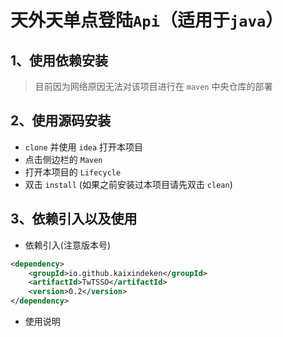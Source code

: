 # 天外天单点登陆`Api`（适用于`java`）

## 1、使用依赖安装
> 目前因为网络原因无法对该项目进行在 `maven` 中央仓库的部署

## 2、使用源码安装
* `clone` 并使用 `idea` 打开本项目
* 点击侧边栏的 `Maven` 
* 打开本项目的 `Lifecycle`
* 双击 `install` (如果之前安装过本项目请先双击 `clean`)

## 3、依赖引入以及使用
* 依赖引入(注意版本号)
```xml
<dependency>
    <groupId>io.github.kaixindeken</groupId>
    <artifactId>TwTSSO</artifactId>
    <version>0.2</version>
</dependency>
```
* 使用说明
    